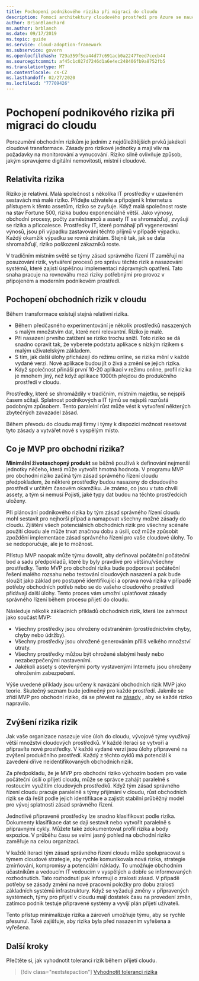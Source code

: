 ```yaml
---
title: Pochopení podnikového rizika při migraci do cloudu
description: Pomocí architektury cloudového prostředí pro Azure se naučíte procesy řízení rizik, které vám pomůžou vyhodnotit, porozumět, vyrovnávat a opravovat rizika migrace.
author: BrianBlanchard
ms.author: brblanch
ms.date: 09/17/2019
ms.topic: guide
ms.service: cloud-adoption-framework
ms.subservice: govern
ms.openlocfilehash: 729a359f5ea44d77c691acb0a22477eed7cecb44
ms.sourcegitcommit: af45c1c027d7246d1a6e4ec248406fb9a8752fb5
ms.translationtype: MT
ms.contentlocale: cs-CZ
ms.lasthandoff: 02/27/2020
ms.locfileid: "77709426"
---
```

<!-- markdownlint-disable MD026 -->

# <a name="understand-business-risk-during-cloud-migration"></a>Pochopení podnikového rizika při migraci do cloudu

Porozumění obchodním rizikům je jedním z nejdůležitějších prvků jakékoli cloudové transformace. Zásady pro rizikové jednotky a mají vliv na požadavky na monitorování a vynucování. Riziko silně ovlivňuje způsob, jakým spravujeme digitální nemovitosti, místní i cloudové.

<!-- markdownlint-enable MD026 -->

## <a name="relativity-of-risk"></a>Relativita rizika

Riziko je relativní. Malá společnost s několika IT prostředky v uzavřeném sestavách má malé riziko. Přidejte uživatele a připojení k Internetu s přístupem k těmto assetům, riziko se zvyšuje. Když malá společnost roste na stav Fortune 500, rizika budou exponenciálně větší. Jako výnosy, obchodní procesy, počty zaměstnanců a assety IT se shromažďují, zvyšují se rizika a přicoalesce. Prostředky IT, které pomáhají při vygenerování výnosů, jsou při výpadku zastavování těchto příjmů v případě výpadku. Každý okamžik výpadku se rovná ztrátám. Stejně tak, jak se data shromažďují, riziko poškození zákazníků roste.

V tradičním místním světě se týmy zásad správného řízení IT zaměřují na posuzování rizik, vytváření procesů pro správu těchto rizik a nasazování systémů, které zajistí úspěšnou implementaci nápravných opatření. Tato snaha pracuje na rovnováhu mezi riziky potřebnými pro provoz v připojeném a moderním podnikovém prostředí.

## <a name="understand-business-risks-in-the-cloud"></a>Pochopení obchodních rizik v cloudu

Během transformace existují stejná relativní rizika.

- Během předčasného experimentování je několik prostředků nasazených s malým množstvím dat, které není relevantní. Riziko je malé.
- Při nasazení prvního zatížení se riziko trochu sníží. Toto riziko se dá snadno opravit tak, že vyberete podstatu aplikace s nízkým rizikem s malým uživatelským základem.
- S tím, jak další úlohy přicházejí do režimu online, se rizika mění v každé vydané verzi. Nové aplikace budou jít o živá a změní se jejich rizika.
- Když společnost přináší první 10-20 aplikací v režimu online, profil rizika je mnohem jiný, než když aplikace 1000th přejdou do produkčního prostředí v cloudu.

Prostředky, které se shromáždily v tradičním, místním majetku, se nejspíš časem sčítají. Splatnost podnikových a IT týmů se nejspíš rozrůstá podobným způsobem. Tento paralelní růst může vést k vytvoření některých zbytečných zavazadel zásad.

Během převodu do cloudu mají firmy i týmy k dispozici možnost resetovat tyto zásady a vytvářet nové s vyspělým místo.

<!-- markdownlint-disable MD026 -->

## <a name="what-is-a-business-risk-mvp"></a>Co je MVP pro obchodní rizika?

**Minimální životaschopný produkt** se běžně používá k definování nejmenší jednotky něčeho, která může vytvořit hmotná hodnota. V programu MVP pro obchodní riziko začíná tým zásad správného řízení cloudu předpokladem, že některé prostředky budou nasazeny do cloudového prostředí v určitém časovém okamžiku. Je známo, co jsou v tuto chvíli assety, a tým si nemusí Pojisti, jaké typy dat budou na těchto prostředcích uloženy.

Při plánování podnikového rizika by tým zásad správného řízení cloudu mohl sestavit pro nejhorší případ a namapovat všechny možné zásady do cloudu. Zjištění všech potenciálních obchodních rizik pro všechny scénáře použití cloudu ale může trvat značnou dobu a úsilí, což může způsobit zpoždění implementace zásad správného řízení pro vaše cloudové úlohy. To se nedoporučuje, ale je to možnost.

Přístup MVP naopak může týmu dovolit, aby definoval počáteční počáteční bod a sadu předpokladů, které by byly pravdivé pro většinu/všechny prostředky. Tento MVP pro obchodní rizika bude podporovat počáteční řešení malého rozsahu nebo testování cloudových nasazení a pak bude sloužit jako základ pro postupně identifikující a oprava nová rizika v případě potřeby obchodních potřeb nebo se do vašeho cloudového prostředí přidávají další úlohy. Tento proces vám umožní uplatňovat zásady správného řízení během procesu přijetí do cloudu.

Následuje několik základních příkladů obchodních rizik, která lze zahrnout jako součást MVP:

- Všechny prostředky jsou ohroženy odstraněním (prostřednictvím chyby, chyby nebo údržby).
- Všechny prostředky jsou ohrožené generováním příliš velkého množství útraty.
- Všechny prostředky můžou být ohrožené slabými hesly nebo nezabezpečenými nastaveními.
- Jakékoli assety s otevřenými porty vystavenými Internetu jsou ohroženy ohrožením zabezpečení.

Výše uvedené příklady jsou určeny k navázání obchodních rizik MVP jako teorie. Skutečný seznam bude jedinečný pro každé prostředí.
Jakmile se zřídí MVP pro obchodní riziko, dá se převést na [zásady](./index.md) , aby se každé riziko napravilo.

<!-- markdownlint-enable MD026 -->

## <a name="incremental-risk-mitigation"></a>Zvýšení rizika rizik

Jak vaše organizace nasazuje více úloh do cloudu, vývojové týmy využívají větší množství cloudových prostředků. V každé iteraci se vytvoří a připravíte nové prostředky. V každé vydané verzi jsou úlohy připravené na zvýšení produkčního prostředí. Každý z těchto cyklů má potenciál k zavedení dříve neidentifikovaných obchodních rizik.

Za předpokladu, že je MVP pro obchodní riziko výchozím bodem pro vaše počáteční úsilí o přijetí cloudu, může se správce zahájit paralelně s rostoucím využitím cloudových prostředků. Když tým zásad správného řízení cloudu pracuje paralelně s týmy přijímání v cloudu, růst obchodních rizik se dá řešit podle jejich identifikace a zajistit stabilní průběžný model pro vývoj splatnosti zásad správného řízení.

Jednotlivé připravené prostředky lze snadno klasifikovat podle rizika. Dokumenty klasifikace dat se dají sestavit nebo vytvořit paralelně s přípravnými cykly. Můžete také zdokumentovat profil rizika a body expozice. V průběhu času se velmi jasný pohled na obchodní riziko zaměřuje na celou organizaci.

V každé iteraci tým zásad správného řízení cloudu může spolupracovat s týmem cloudové strategie, aby rychle komunikovala nová rizika, strategie zmírňování, kompromisy a potenciální náklady. To umožňuje obchodním účastníkům a vedoucím IT vedoucím v vyspělých a dobře se informovaných rozhodnutích. Tato rozhodnutí pak informují o zralosti zásad. V případě potřeby se zásady změní na nové pracovní položky pro dobu zralosti základních systémů infrastruktury. Když se vyžadují změny v připravených systémech, týmy pro přijetí v cloudu mají dostatek času na provedení změn, zatímco podnik testuje připravené systémy a vyvíjí plán přijetí uživateli.

Tento přístup minimalizuje rizika a zároveň umožňuje týmu, aby se rychle přesunul. Také zajišťuje, aby rizika byla před nasazením vyřešena a vyřešena.

## <a name="next-steps"></a>Další kroky

Přečtěte si, jak vyhodnotit toleranci rizik během přijetí cloudu.

> [!div class="nextstepaction"]
> [Vyhodnotit toleranci rizika](./risk-tolerance.md)
